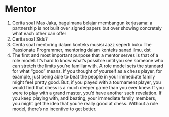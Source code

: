 # Mentor

1. Cerita soal Mas Jaka, bagaimana belajar membangun kerjasama: a partnership is not built over signed papers but over showing concretely what each other can offer
2. Cerita soal Sidu?
3. Cerita soal mentoring dalam konteks musisi Jazz seperti buku The Passionate Programmer, mentoring dalam konteks sanad ilmu, dst
4. The first and most important purpose that a mentor serves is that of a role model. It’s hard to know what’s possible until you see someone who can stretch the limits you’re familiar with. A role model sets the standard for what “good” means. If you thought of yourself as a chess player, for example, just being able to beat the people in your immediate family might feel pretty good. But, if you played with a tournament player, you would find that chess is a much deeper game than you ever knew. If you were to play with a grand master, you’d have another such revelation. If you keep playing with, and beating, your immediate family members, you might get the idea that you’re really good at chess. Without a role model, there’s no incentive to get better.
